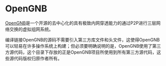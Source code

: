 # OpenGNB

[OpenGNB](https://github.com/gnbdev/opengnb "OpenGNB")是一个开源的去中心化的具有极致内网穿透能力的通过P2P进行三层网络交换的虚拟组网系统。

编译链接OpenGNB的源码不需要引入第三方库文件和头文件，这使得OpenGNB可以轻易在许多操作系统上构建；但必须要明确说明的是，OpenGNB使用了第三方源代码，这个目录下存放的正是OpenGNB项目所使用到所有第三方源代码，这些源代码版权归原作者所有。
